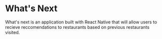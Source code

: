 # What's Next

What's next is an application built with React Native that will allow users to recieve reccomendations to restaurants based on previous restaurants visited.